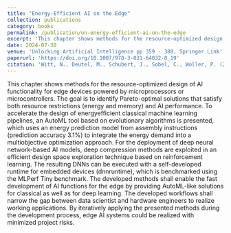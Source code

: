 ```yaml
---
title: "Energy-Efficient AI on the Edge"
collection: publications
category: books
permalink: /publication/on-energy-efficient-ai-on-the-edge
excerpt: 'This chapter shows methods for the resource-optimized design of AI functionality for edge devices powered by microprocessors or microcontrollers. The goal is to identify Pareto-optimal solutions that satisfy both resource restrictions (energy and memory) and AI performance. To accelerate the design of energyefficient classical machine learning pipelines, an AutoML tool based on evolutionary algorithms is presented, which uses an energy prediction model from assembly instructions (prediction accuracy 3.1%) to integrate the energy demand into a multiobjective optimization approach. For the deployment of deep neural network-based AI models, deep compression methods are exploited in an efficient design space exploration technique based on reinforcement learning. The resulting DNNs can be executed with a self-developed runtime for embedded devices (dnnruntime), which is benchmarked using the MLPerf Tiny benchmark. The developed methods shall enable the fast development of AI functions for the edge by providing AutoML-like solutions for classical as well as for deep learning. The developed workflows shall narrow the gap between data scientist and hardware engineers to realize working applications. By iteratively applying the presented methods during the development process, edge AI systems could be realized with minimized project risks.'
date: 2024-07-30
venue: 'Unlocking Artificial Intelligence pp 359 - 380, Springer Link'
paperurl: 'https://doi.org/10.1007/978-3-031-64832-8_19'
citation: 'Witt, N., Deutel, M., Schubert, J., Sobel, C., Woller, P. (2024). Energy-Efficient AI on the Edge. In: Mutschler, C., Münzenmayer, C., Uhlmann, N., Martin, A. (eds) Unlocking Artificial Intelligence. Springer, Cham.'
---
```


This chapter shows methods for the resource-optimized design of AI functionality for edge devices powered by microprocessors or microcontrollers. The goal is to identify Pareto-optimal solutions that satisfy both resource restrictions (energy and memory) and AI performance. To accelerate the design of energyefficient classical machine learning pipelines, an AutoML tool based on evolutionary algorithms is presented, which uses an energy prediction model from assembly instructions (prediction accuracy 3.1%) to integrate the energy demand into a multiobjective optimization approach. For the deployment of deep neural network-based AI models, deep compression methods are exploited in an efficient design space exploration technique based on reinforcement learning. The resulting DNNs can be executed with a self-developed runtime for embedded devices (dnnruntime), which is benchmarked using the MLPerf Tiny benchmark. The developed methods shall enable the fast development of AI functions for the edge by providing AutoML-like solutions for classical as well as for deep learning. The developed workflows shall narrow the gap between data scientist and hardware engineers to realize working applications. By iteratively applying the presented methods during the development process, edge AI systems could be realized with minimized project risks.